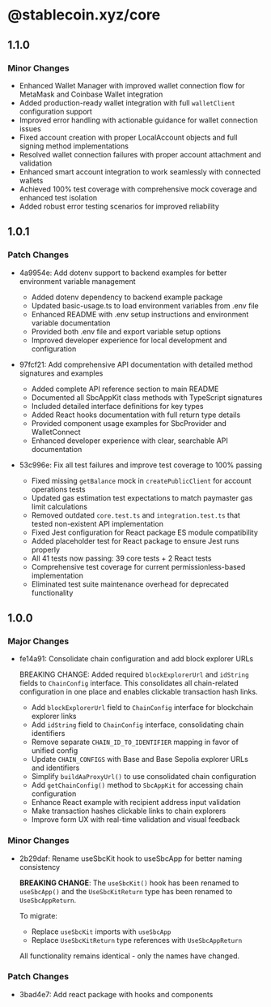 # @stablecoin.xyz/core

## 1.1.0

### Minor Changes

- Enhanced Wallet Manager with improved wallet connection flow for MetaMask and Coinbase Wallet integration
- Added production-ready wallet integration with full `walletClient` configuration support
- Improved error handling with actionable guidance for wallet connection issues
- Fixed account creation with proper LocalAccount objects and full signing method implementations
- Resolved wallet connection failures with proper account attachment and validation
- Enhanced smart account integration to work seamlessly with connected wallets
- Achieved 100% test coverage with comprehensive mock coverage and enhanced test isolation
- Added robust error testing scenarios for improved reliability

## 1.0.1

### Patch Changes

- 4a9954e: Add dotenv support to backend examples for better environment variable management

  - Added dotenv dependency to backend example package
  - Updated basic-usage.ts to load environment variables from .env file
  - Enhanced README with .env setup instructions and environment variable documentation
  - Provided both .env file and export variable setup options
  - Improved developer experience for local development and configuration

- 97fcf21: Add comprehensive API documentation with detailed method signatures and examples

  - Added complete API reference section to main README
  - Documented all SbcAppKit class methods with TypeScript signatures
  - Included detailed interface definitions for key types
  - Added React hooks documentation with full return type details
  - Provided component usage examples for SbcProvider and WalletConnect
  - Enhanced developer experience with clear, searchable API documentation

- 53c996e: Fix all test failures and improve test coverage to 100% passing

  - Fixed missing `getBalance` mock in `createPublicClient` for account operations tests
  - Updated gas estimation test expectations to match paymaster gas limit calculations
  - Removed outdated `core.test.ts` and `integration.test.ts` that tested non-existent API implementation
  - Fixed Jest configuration for React package ES module compatibility
  - Added placeholder test for React package to ensure Jest runs properly
  - All 41 tests now passing: 39 core tests + 2 React tests
  - Comprehensive test coverage for current permissionless-based implementation
  - Eliminated test suite maintenance overhead for deprecated functionality

## 1.0.0

### Major Changes

- fe14a91: Consolidate chain configuration and add block explorer URLs

  BREAKING CHANGE: Added required `blockExplorerUrl` and `idString` fields to `ChainConfig` interface. This consolidates all chain-related configuration in one place and enables clickable transaction hash links.

  - Add `blockExplorerUrl` field to `ChainConfig` interface for blockchain explorer links
  - Add `idString` field to `ChainConfig` interface, consolidating chain identifiers
  - Remove separate `CHAIN_ID_TO_IDENTIFIER` mapping in favor of unified config
  - Update `CHAIN_CONFIGS` with Base and Base Sepolia explorer URLs and identifiers
  - Simplify `buildAaProxyUrl()` to use consolidated chain configuration
  - Add `getChainConfig()` method to `SbcAppKit` for accessing chain configuration
  - Enhance React example with recipient address input validation
  - Make transaction hashes clickable links to chain explorers
  - Improve form UX with real-time validation and visual feedback

### Minor Changes

- 2b29daf: Rename useSbcKit hook to useSbcApp for better naming consistency

  **BREAKING CHANGE**: The `useSbcKit()` hook has been renamed to `useSbcApp()` and the `UseSbcKitReturn` type has been renamed to `UseSbcAppReturn`.

  To migrate:

  - Replace `useSbcKit` imports with `useSbcApp`
  - Replace `UseSbcKitReturn` type references with `UseSbcAppReturn`

  All functionality remains identical - only the names have changed.

### Patch Changes

- 3bad4e7: Add react package with hooks and components
